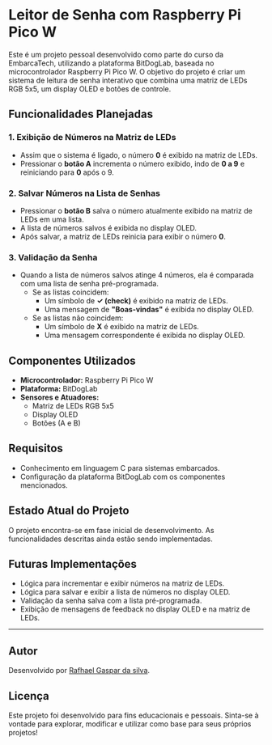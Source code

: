 # Leitor de Senha com Raspberry Pi Pico W

Este é um projeto pessoal desenvolvido como parte do curso da EmbarcaTech, utilizando a plataforma BitDogLab, baseada no microcontrolador Raspberry Pi Pico W. O objetivo do projeto é criar um sistema de leitura de senha interativo que combina uma matriz de LEDs RGB 5x5, um display OLED e botões de controle.

## Funcionalidades Planejadas

### 1. **Exibição de Números na Matriz de LEDs**
- Assim que o sistema é ligado, o número **0** é exibido na matriz de LEDs.
- Pressionar o **botão A** incrementa o número exibido, indo de **0 a 9** e reiniciando para **0** após o 9.

### 2. **Salvar Números na Lista de Senhas**
- Pressionar o **botão B** salva o número atualmente exibido na matriz de LEDs em uma lista.
- A lista de números salvos é exibida no display OLED.
- Após salvar, a matriz de LEDs reinicia para exibir o número **0**.

### 3. **Validação da Senha**
- Quando a lista de números salvos atinge 4 números, ela é comparada com uma lista de senha pré-programada.
  - Se as listas coincidem:
    - Um símbolo de **✓ (check)** é exibido na matriz de LEDs.
    - Uma mensagem de **"Boas-vindas"** é exibida no display OLED.
  - Se as listas não coincidem:
    - Um símbolo de **X** é exibido na matriz de LEDs.
    - Uma mensagem correspondente é exibida no display OLED.

## Componentes Utilizados
- **Microcontrolador:** Raspberry Pi Pico W
- **Plataforma:** BitDogLab
- **Sensores e Atuadores:**
  - Matriz de LEDs RGB 5x5
  - Display OLED
  - Botões (A e B)

## Requisitos
- Conhecimento em linguagem C para sistemas embarcados.
- Configuração da plataforma BitDogLab com os componentes mencionados.

## Estado Atual do Projeto
O projeto encontra-se em fase inicial de desenvolvimento. As funcionalidades descritas ainda estão sendo implementadas.

## Futuras Implementações
- Lógica para incrementar e exibir números na matriz de LEDs.
- Lógica para salvar e exibir a lista de números no display OLED.
- Validação da senha salva com a lista pré-programada.
- Exibição de mensagens de feedback no display OLED e na matriz de LEDs.

---

## Autor
Desenvolvido por [Rafhael Gaspar da silva](https://github.com/Rafhael0069).

## Licença
Este projeto foi desenvolvido para fins educacionais e pessoais. Sinta-se à vontade para explorar, modificar e utilizar como base para seus próprios projetos!